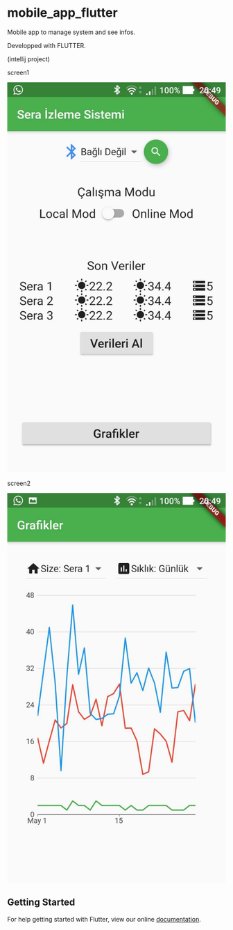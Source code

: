 # mobile_app_flutter

Mobile app to manage system and see infos.

Developped with FLUTTER. 

(intellij project)

screen1 

![alt text](images/mobile_1.jpg)


screen2

![alt text](images/mobile_2.jpg)

## Getting Started

For help getting started with Flutter, view our online
[documentation](https://flutter.io/).
